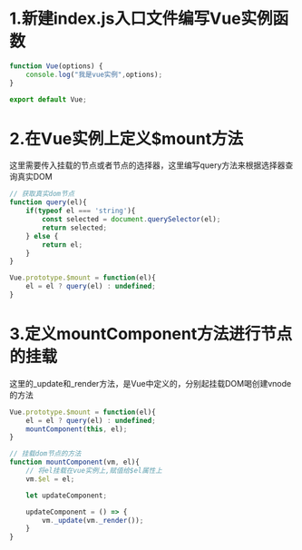 # 1.新建index.js入口文件编写Vue实例函数

```js
function Vue(options) {
    console.log("我是vue实例",options);
}

export default Vue;
```

# 2.在Vue实例上定义$mount方法

这里需要传入挂载的节点或者节点的选择器，这里编写query方法来根据选择器查询真实DOM

```js
// 获取真实dom节点
function query(el){
    if(typeof el === 'string'){
        const selected = document.querySelector(el);
        return selected;
    } else {
        return el;
    }
}

Vue.prototype.$mount = function(el){
    el = el ? query(el) : undefined;
}
```

#  3.定义mountComponent方法进行节点的挂载

这里的_update和_render方法，是Vue中定义的，分别起挂载DOM喝创建vnode的方法

```js
Vue.prototype.$mount = function(el){
    el = el ? query(el) : undefined;
    mountComponent(this, el);
}

// 挂载dom节点的方法
function mountComponent(vm, el){
    // 将el挂载在vue实例上,赋值给$el属性上
    vm.$el = el;

    let updateComponent;

    updateComponent = () => {
        vm._update(vm._render());
    } 
}
```
